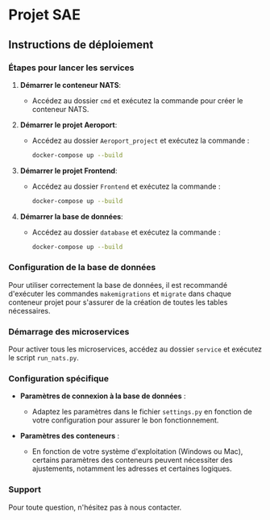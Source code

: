# Projet SAE

## Instructions de déploiement

### Étapes pour lancer les services

1. **Démarrer le conteneur NATS**:
   - Accédez au dossier `cmd` et exécutez la commande pour créer le conteneur NATS.

2. **Démarrer le projet Aeroport**:
   - Accédez au dossier `Aeroport_project` et exécutez la commande :
     ```sh
     docker-compose up --build
     ```

3. **Démarrer le projet Frontend**:
   - Accédez au dossier `Frontend` et exécutez la commande :
     ```sh
     docker-compose up --build
     ```

4. **Démarrer la base de données**:
   - Accédez au dossier `database` et exécutez la commande :
     ```sh
     docker-compose up --build
     ```

### Configuration de la base de données

Pour utiliser correctement la base de données, il est recommandé d'exécuter les commandes `makemigrations` et `migrate` dans chaque conteneur projet pour s'assurer de la création de toutes les tables nécessaires.

### Démarrage des microservices

Pour activer tous les microservices, accédez au dossier `service` et exécutez le script `run_nats.py`.

### Configuration spécifique

- **Paramètres de connexion à la base de données** :
  - Adaptez les paramètres dans le fichier `settings.py` en fonction de votre configuration pour assurer le bon fonctionnement.

- **Paramètres des conteneurs** :
  - En fonction de votre système d'exploitation (Windows ou Mac), certains paramètres des conteneurs peuvent nécessiter des ajustements, notamment les adresses et certaines logiques.

### Support

Pour toute question, n'hésitez pas à nous contacter.
